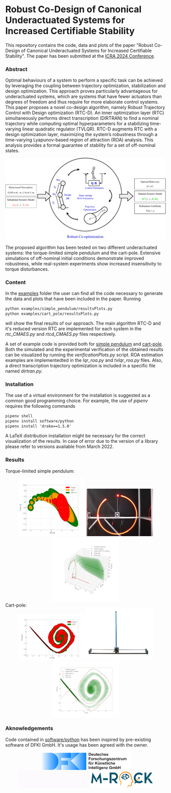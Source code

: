 # Robust Co-Design of Canonical Underactuated Systems for Increased Certifiable Stability

This repository contains the code, data and plots of the paper "Robust Co-Design of Canonical Underactuated Systems for Increased Certifiable Stability". The paper has been submitted at the [ICRA 2024 Conference](https://2024.ieee-icra.org/). 

### Abstract
Optimal behaviours of a system to perform a specific task can be achieved by leveraging the coupling between trajectory optimization, stabilization and design optimization. This approach proves particularly advantageous for underactuated systems, which are systems that have fewer actuators than degrees of freedom and thus require for more elaborate control systems. This paper proposes a novel co-design algorithm, namely Robust Trajectory Control with Design optimization
(RTC-D). An inner optimization layer (RTC) simultaneously performs direct transcription (DIRTRAN) to find a nominal trajectory while computing optimal hyperparameters for a stabilizing time-varying linear quadratic regulator (TVLQR). RTC-D augments RTC with a design optimization layer, maximizing the system’s robustness through a time-varying Lyapunov-based region of attraction (ROA) analysis. This analysis provides a formal guarantee of stability for a set of off-nominal states. 

</div>
<div align="center">
<img width="600" src="results/media/robustCodesign.png">
</div>
</div>

The proposed algorithm has been tested on two different underactuated systems: the torque-limited simple pendulum and the cart-pole. Extensive simulations of off-nominal initial conditions demonstrate improved robustness, while real-system experiments show increased insensitivity to torque disturbances.

### Content
In the [examples](examples) folder the user can find all the code necessary to generate the data and plots that have been included in the paper.
Running

    python examples/simple_pendulum/resultsPlots.py
    python examples/cart_pole/resultsPlots.py 

will show the final results of our approach. The main algorithm RTC-D and it's reduced version RTC are implemented for each system in the *rtc_CMAES.py* and *rtcd_CMAES.py* files respectively.

A set of example code is provided both for [simple pendulum](examples/simple_pendulum/) and [cart-pole](examples/cart_pole/). Both the simulated and the experimental verification of the obtained results can be visualized by running the *verificationPlots.py* script. ROA estimation examples are implementedted in the *lqr_roa.py* and *tvlqr_roa.py* files. Also, a direct transcription trajectory optimization is included in a specific file named *dirtran.py*.

### Installation
The use of a virtual environment for the installation is suggested as a common good programming choice. For example, the use of *pipenv* requires the following commands

    pipenv shell
    pipenv install software/python
    pipenv install 'drake==1.5.0'    
A LaTeX distribution installation might be necessary for the correct visualization of the results. In case of error due to the version of a library please refer to versions available from March 2022.

### Results
Torque-limited simple pendulum:
</div>
<div align="center">
<img width="210" src="results/media/RTCDpendulum.png">
<img width="210" src="results/media/realSPsystem.png">
<img width="210" src="results/media/RTCDpendulumVer.png">
</div>
</div>
Cart-pole:
<div align="center">
<img width="210" src="results/media/RTCcartpole.png">
<img width="210" src="results/media/realCPsystem.png">
<img width="210" src="results/media/RTCcartpoleVer.png">
</div>

<!-- ### Citation
Maywald, Lasse & Wiebe, Felix & Kumar, Shivesh & Javadi, Mahdi & Kirchner, Frank. (2022). Co-optimization of Acrobot Design and Controller for Increased Certifiable Stability. 10.13140/RG.2.2.36436.07043.

    @misc{maywald2022,
    author = {Maywald, Lasse and Wiebe, Felix and Kumar, Shivesh and Javadi, Mahdi and Kirchner, Frank},
    year = {2022},
    month = {07},
    pages = {},
    title = {Co-optimization of Acrobot Design and Controller for Increased Certifiable Stability},
    doi = {10.13140/RG.2.2.36436.07043}
    } -->

### Aknowledgements
Code contained in [software/python](software/python/) has been inspired by pre-existing software of DFKI GmbH. It's usage has been agreed with the owner. 


</div>
<div align="center">
  <img src="results/media/logo.svg" style="width:281px">
  <img src="results/media/ulab.gif" style="width:225px">
  <img src="results/media/MRock-Logo.png" style="width:198px">
</div>